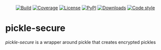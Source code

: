 <p align="center">
<a href="https://travis-ci.org/spapanik/pickle-secure"><img alt="Build" src="https://travis-ci.org/spapanik/pickle-secure.svg?branch=master"></a>
<a href="https://coveralls.io/github/spapanik/pickle-secure"><img alt="Coverage" src="https://coveralls.io/repos/github/spapanik/pickle-secure/badge.svg?branch=master"></a>
<a href="https://github.com/spapanik/pickle-secure/blob/master/LICENSE.txt"><img alt="License" src="https://img.shields.io/github/license/spapanik/pickle-secure"></a>
<a href="https://pypi.org/project/pickle-secure"><img alt="PyPI" src="https://img.shields.io/pypi/v/pickle-secure"></a>
<a href="https://pepy.tech/project/pickle-secure"><img alt="Downloads" src="https://pepy.tech/badge/pickle-secure"></a>
<a href="https://github.com/psf/black"><img alt="Code style" src="https://img.shields.io/badge/code%20style-black-000000.svg"></a>
</p>

# pickle-secure

_pickle-secure_ is a wrapper around pickle that creates encrypted pickles
